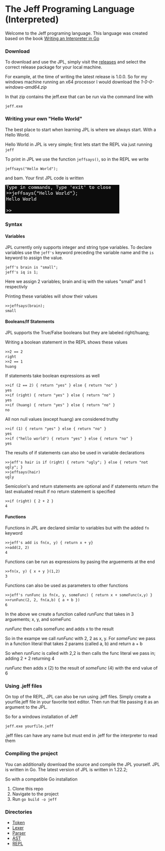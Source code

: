 # The Jeff Programing Language (Interpreted)

Welcome to the Jeff programing language. This language was created based on the book [Writing an Interpreter in Go](https://interpreterbook.com/)



### Download

To download and use the JPL, simply visit the [releases](https://github.com/SabsTheGrumpy/Jeff-Interpreted/releases) and select the correct release package for your local machine.

For example, at the time of writing the latest release is 1.0.0. So for my windows machine running an x64 processor I would download the *1-0-0-windows-amd64.zip*

In that zip contains the jeff.exe that can be run via the command line with 

```
jeff.exe
```

### Writing your own "Hello World"

The best place to start when learning JPL is where we always start. With a Hello World.

Hello World in JPL is very simple; first lets start the REPL via just running `jeff`


To print in JPL we use the function `jeffsays()`, so in the REPL we write

```
jeffsays("Hello World");
```

and bam. Your first JPL code is written


![hello world](images/image.png)


### Syntax

#### Variables

JPL currently only supports integer and string type variables. To declare
variables use the `jeff's` keyword preceding the variable name and the `is` 
keyword to assign the value.

```
jeff's brain is "small";
jeff's iq is 1;
```

Here we assign 2 variables; brain and iq with the values "small" and 1 respectivly

Printing these variables will show their values

```
>>jeffsays(brain);
small
```


#### Booleans/If Statements

JPL supports the True/False booleans but they are labeled right/huang;

Writing a boolean statement in the REPL shows these values

```
>>2 == 2
right
>>2 == 1
huang
```

If statements take boolean expressions as well

```
>>if (2 == 2) { return "yes" } else { return "no" }
yes
>>if (right) { return "yes" } else { return "no" }
yes
>>if (huang) { return "yes" } else { return "no" }
no
```

All non null values (except huang) are considered truthy

```
>>if (1) { return "yes" } else { return "no" }
yes
>>if ("hello world") { return "yes" } else { return "no" }
yes
```


The results of if statements can also be used in variable declarations

```
>>jeff's hair is if (right) { return "ugly"; } else { return "not ugly"; }
>>jeffsays(hair)
ugly

```

Semicolon's and return statements are optional and if statements return the last evaluated result
if no return statement is specified

```
>>if (right) { 2 + 2 }
4
```

#### Functions
Functions in JPL are declared similar to variables but with the added `fn` keyword

```
>>jeff's add is fn(x, y) { return x + y}
>>add(2, 2)
4
```

Functions can be run as expressions by pasing the arguements at the end

```
>>fn(x, y) { x + y }(1,2)
3
```

Functions can also be used as parameters to other functions

```
>>jeff's runFunc is fn(x, y, someFunc) { return x + someFunc(x,y) }
>>runFunc(2, 2, fn(a,b) { a + b })
6
```

In the above we create a function called *runFunc* that takes in 3 arguements; x, y, and someFunc

*runFunc* then calls someFunc and adds x to the result

So in the exampe we call *runFunc* with 2, 2 as x, y. 
For *someFunc* we pass in a function literal that takes 2 params (called a, b) and return a + b

So when *runFunc* is called with 2,2 is then calls the func literal we pass in; adding 2 + 2 returning 4

*runFunc* then adds x (2) to the result of *someFunc* (4) with the end value of 6


### Using .jeff files
On top of the REPL, JPL can also be run using .jeff files. Simply create a yourfile.jeff file in your favorite text editor. Then run that file passing it as an argument to the JPL.

So for a windows installation of Jeff


```
jeff.exe yourfile.jeff
```


.jeff files can have any name but must end in .jeff for the interpreter to read them

### Compiling the project

You can additionally download the source and compile the JPL yourself. JPL is written in Go. The latest version of JPL is written in 1.22.2;

So with a compatible Go installation

1. Clone this repo
2. Navigate to the project
3. Run `go build -o jeff`


### Directories

- [Token](token/README.md)
- [Lexer](lexer/README.md)
- [Parser](parser/README.md)
- [AST](ast/README.md)
- [REPL](repl/README.md)
